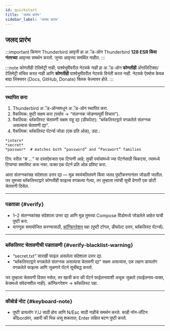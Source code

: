 ```yaml
---
id: quickstart
title: 'जलद प्रारंभ'
sidebar_label: 'जलद प्रारंभ'
---
```


## जलद प्रारंभ

:::important किमान Thunderbird आवृत्ती
हा अॅड-ऑन Thunderbird **128 ESR किंवा नंतरच्या** आवृत्त्या समर्थन करतो. जुन्या आवृत्त्या समर्थित नाहीत.
:::

:::note कोणतीही टेलिमेट्री नाही; पार्श्वभूमीवरील नेटवर्क नाही
हा अॅड-ऑन **कोणतीही** अ‍ॅनालिटिक्स/टेलिमेट्री संचित करत नाही आणि **कोणतीही** पार्श्वभूमीवरील नेटवर्क विनंती करत नाही. नेटवर्क ऍक्सेस केवळ बाह्य लिंक्सवर (Docs, GitHub, Donate) क्लिक केल्यावर होते.
:::

---

### स्थापित करा

1. Thunderbird अॅड-ऑन्समधून अॅड-ऑन स्थापित करा.
2. वैकल्पिक: पुष्टी सक्षम करा (पर्याय → “संलग्नक जोडण्यापूर्वी विचारा”).
3. वैकल्पिक: ब्लॅकलिस्ट चेतावणी सक्षम राहू द्या (डीफॉल्ट): “ब्लॅकलिस्टद्वारे वगळलेले संलग्नक असल्यास चेतावणी द्या”.
4. वैकल्पिक: ब्लॅकलिस्ट पॅटर्न्स जोडा (एक प्रति ओळ), उदा.:

```
*intern*
*secret*
*passwor*  # matches both “password” and “Passwort” families
```

टिप: वरील “# …” या दस्तऐवजात एक टिप्पणी आहे; तुम्ही पर्यायांमध्ये ज्या पॅटर्नसाठी चिकटवा, त्यामध्ये टिप्पण्या समाविष्ट करू नका. फक्त एक पॅटर्न प्रति ओळ प्रविष्ट करा.

आता संलग्नकांसह संदेशाला उत्तर द्या — मूळ स्वयंचलितपणे किंवा जलद पुष्टीकरणानंतर जोडली जातील. जर तुमच्या ब्लॅकलिस्टद्वारे कोणतीही फाइल्स वगळल्या गेल्या, तर तुम्हाला त्यांची सूची देणारी एक छोटी चेतावणी दिसेल.

---

### पडताळा {#verify}

- 1–2 संलग्नकांसह संदेशाला उत्तर द्या आणि मूळ तुमच्या Compose विंडोमध्ये जोडलेले आहेत याची पुष्टी करा.
- वागणूक समायोजित करण्यासाठी, [कॉन्फिगरेशन](configuration) पहा (पुष्टी टॉगल, डीफॉल्ट उत्तर, ब्लॅकलिस्ट पॅटर्न्स).

---

### ब्लॅकलिस्ट चेतावणीची पडताळणी {#verify-blacklist-warning}

- “secret.txt” सारखी फाइल असलेला संदेशाला उत्तर द्या.
- “ब्लॅकलिस्टद्वारे वगळलेले संलग्नक असल्यास चेतावणी द्या” सक्षम असल्यास, एक लहान डायलॉग वगळलेले फाइल्स आणि जुळणारे पॅटर्न सूचीबद्ध करतो.

जर तुम्हाला चेतावणी दिसत नसेल, तर खात्री करा की पॅटर्न फाईलनावाशी अचूक जुळतो (फाईलनाव-फक्त, केसमध्ये संवेदनशील नाही). कॉन्फिगरेशन → ब्लॅकलिस्ट पहा.

---

### कीबोर्ड नोट {#keyboard-note}

- पुष्टी डायलॉग Y/J साठी होय आणि N/Esc साठी नाहीचे समर्थन करते. काही नॉन-लॅटिन कीbordवर, अक्षरी की भिन्न असू शकतात; Enter लक्षित बटण पुष्टी करते.

---

